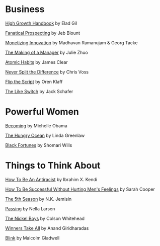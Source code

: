 
# Business 

[High Growth Handbook](https://amzn.to/2WMd65K) by Elad Gil 

[Fanatical Prospecting](https://amzn.to/2OmZjQb) by Jeb Blount

[Monetizing Innovation](https://amzn.to/2LCr09K) by Madhavan Ramanujam & Georg Tacke 

[The Making of a Manager](https://www.amazon.com/Making-Manager-What-Everyone-Looks/dp/0735219567) by Julie Zhuo

[Atomic Habits](https://www.amazon.com/Atomic-Habits-Proven-Build-Break/dp/0735211299) by James Clear

[Never Split the Difference](https://www.amazon.com/Never-Split-Difference-Negotiating-Depended/dp/0062407805) by Chris Voss 

[Flip the Script](https://www.amazon.com/Flip-Script-Getting-People-Think/dp/052553394X) by Oren Klaff

[The Like Switch](https://www.amazon.com/Like-Switch-Influencing-Attracting-Winning/dp/1476754489) by Jack Schafer

# Powerful Women

[Becoming](https://amzn.to/2OjV3B1) by Michelle Obama 

[The Hungry Ocean](https://www.amazon.com/The-Hungry-Ocean/dp/B001IV0EK6/) by Linda Greenlaw

[Black Fortunes](https://www.amazon.com/Black-Fortunes-African-Americans-Millionaires-ebook/dp/B07192GQWB) by Shomari Wills

# Things to Think About

[How To Be An Antiracist](https://www.amazon.com/How-to-Be-an-Antiracist/dp/B07TT85KLQ/) by Ibrahim X. Kendi 

[How To Be Successful Without Hurting Men's Feelings](https://amzn.to/2NRNRM6) by Sarah Cooper  

[The 5th Season](https://amzn.to/2NTYrSG) by N.K. Jemisin

[Passing](https://amzn.to/2XgD0iv) by Nella Larsen

[The Nickel Boys](https://www.amazon.com/Nickel-Boys-Novel-Colson-Whitehead/dp/0385537077) by Colson Whitehead

[Winners Take All](https://amzn.to/2NWm5OM) by Anand Giridharadas 

[Blink](https://www.amazon.com/Blink-Power-Thinking-Without/dp/0316010669) by Malcolm Gladwell

